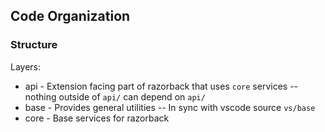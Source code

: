 ## Code Organization

### Structure

Layers:
  - api -  Extension facing part of razorback that uses `core` services -- nothing outside of `api/` can depend on `api/`
  - base - Provides general utilities -- In sync with vscode source `vs/base`
  - core - Base services for razorback